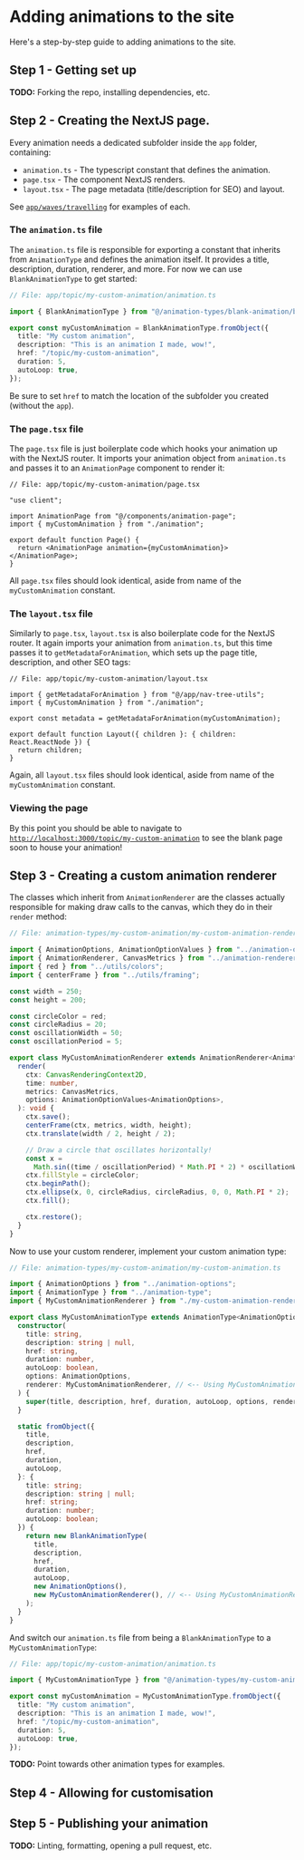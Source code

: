 # Adding animations to the site

Here's a step-by-step guide to adding animations to the site.

## Step 1 - Getting set up

**TODO:** Forking the repo, installing dependencies, etc.

## Step 2 - Creating the NextJS page.

Every animation needs a dedicated subfolder inside the `app` folder, containing:

- `animation.ts` - The typescript constant that defines the animation.
- `page.tsx` - The component NextJS renders.
- `layout.tsx` - The page metadata (title/description for SEO) and layout.

See [`app/waves/travelling`](https://github.com/dan-schel/physics-animations/tree/master/app/waves/travelling) for examples of each.

### The `animation.ts` file

The `animation.ts` file is responsible for exporting a constant that inherits from `AnimationType` and defines the animation itself. It provides a title, description, duration, renderer, and more. For now we can use `BlankAnimationType` to get started:

```ts
// File: app/topic/my-custom-animation/animation.ts

import { BlankAnimationType } from "@/animation-types/blank-animation/blank-animation";

export const myCustomAnimation = BlankAnimationType.fromObject({
  title: "My custom animation",
  description: "This is an animation I made, wow!",
  href: "/topic/my-custom-animation",
  duration: 5,
  autoLoop: true,
});
```

Be sure to set `href` to match the location of the subfolder you created (without the `app`).

### The `page.tsx` file

The `page.tsx` file is just boilerplate code which hooks your animation up with the NextJS router. It imports your animation object from `animation.ts` and passes it to an `AnimationPage` component to render it:

```tsx
// File: app/topic/my-custom-animation/page.tsx

"use client";

import AnimationPage from "@/components/animation-page";
import { myCustomAnimation } from "./animation";

export default function Page() {
  return <AnimationPage animation={myCustomAnimation}></AnimationPage>;
}
```

All `page.tsx` files should look identical, aside from name of the `myCustomAnimation` constant.

### The `layout.tsx` file

Similarly to `page.tsx`, `layout.tsx` is also boilerplate code for the NextJS router. It again imports your animation from `animation.ts`, but this time passes it to `getMetadataForAnimation`, which sets up the page title, description, and other SEO tags:

```tsx
// File: app/topic/my-custom-animation/layout.tsx

import { getMetadataForAnimation } from "@/app/nav-tree-utils";
import { myCustomAnimation } from "./animation";

export const metadata = getMetadataForAnimation(myCustomAnimation);

export default function Layout({ children }: { children: React.ReactNode }) {
  return children;
}
```

Again, all `layout.tsx` files should look identical, aside from name of the `myCustomAnimation` constant.

### Viewing the page

By this point you should be able to navigate to [`http://localhost:3000/topic/my-custom-animation`](http://localhost:3000/topic/my-custom-animation) to see the blank page soon to house your animation!

## Step 3 - Creating a custom animation renderer

The classes which inherit from `AnimationRenderer` are the classes actually responsible for making draw calls to the canvas, which they do in their `render` method:

```ts
// File: animation-types/my-custom-animation/my-custom-animation-renderer.ts

import { AnimationOptions, AnimationOptionValues } from "../animation-options";
import { AnimationRenderer, CanvasMetrics } from "../animation-renderer";
import { red } from "../utils/colors";
import { centerFrame } from "../utils/framing";

const width = 250;
const height = 200;

const circleColor = red;
const circleRadius = 20;
const oscillationWidth = 50;
const oscillationPeriod = 5;

export class MyCustomAnimationRenderer extends AnimationRenderer<AnimationOptions> {
  render(
    ctx: CanvasRenderingContext2D,
    time: number,
    metrics: CanvasMetrics,
    options: AnimationOptionValues<AnimationOptions>,
  ): void {
    ctx.save();
    centerFrame(ctx, metrics, width, height);
    ctx.translate(width / 2, height / 2);

    // Draw a circle that oscillates horizontally!
    const x =
      Math.sin((time / oscillationPeriod) * Math.PI * 2) * oscillationWidth;
    ctx.fillStyle = circleColor;
    ctx.beginPath();
    ctx.ellipse(x, 0, circleRadius, circleRadius, 0, 0, Math.PI * 2);
    ctx.fill();

    ctx.restore();
  }
}
```

Now to use your custom renderer, implement your custom animation type:

```ts
// File: animation-types/my-custom-animation/my-custom-animation.ts

import { AnimationOptions } from "../animation-options";
import { AnimationType } from "../animation-type";
import { MyCustomAnimationRenderer } from "./my-custom-animation-renderer";

export class MyCustomAnimationType extends AnimationType<AnimationOptions> {
  constructor(
    title: string,
    description: string | null,
    href: string,
    duration: number,
    autoLoop: boolean,
    options: AnimationOptions,
    renderer: MyCustomAnimationRenderer, // <-- Using MyCustomAnimationRenderer
  ) {
    super(title, description, href, duration, autoLoop, options, renderer);
  }

  static fromObject({
    title,
    description,
    href,
    duration,
    autoLoop,
  }: {
    title: string;
    description: string | null;
    href: string;
    duration: number;
    autoLoop: boolean;
  }) {
    return new BlankAnimationType(
      title,
      description,
      href,
      duration,
      autoLoop,
      new AnimationOptions(),
      new MyCustomAnimationRenderer(), // <-- Using MyCustomAnimationRenderer
    );
  }
}
```

And switch our `animation.ts` file from being a `BlankAnimationType` to a `MyCustomAnimationType`:

```ts
// File: app/topic/my-custom-animation/animation.ts

import { MyCustomAnimationType } from "@/animation-types/my-custom-animation/my-custom-animation";

export const myCustomAnimation = MyCustomAnimationType.fromObject({
  title: "My custom animation",
  description: "This is an animation I made, wow!",
  href: "/topic/my-custom-animation",
  duration: 5,
  autoLoop: true,
});
```

**TODO:** Point towards other animation types for examples.

## Step 4 - Allowing for customisation

## Step 5 - Publishing your animation

**TODO:** Linting, formatting, opening a pull request, etc.
